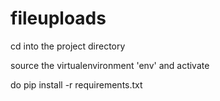 # fileuploads
cd into the project directory

source the virtualenvironment 'env' and activate 

do pip install -r requirements.txt
